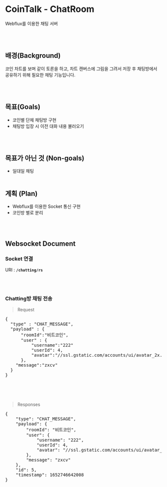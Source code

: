 # CoinTalk - ChatRoom
Webflux를 이용한 채팅 서버

<br><br>
## 배경(Background)
코인 차트를 보며 같이 토론을 하고, 차트 캔버스에 그림을 그려서 저장 후 채팅방에서 공유하기 위해 필요한 채팅 기능입니다.

<br><br>
## 목표(Goals)

 - 코인별 단체 채팅방 구현
 - 채팅방 입장 시 이전 대화 내용 불러오기

<br><br>
## 목표가 아닌 것 (Non-goals)
 - 일대일 채팅
<br><br>
## 계획 (Plan)

 - Webflux를 이용한 Socket 통신 구현
 - 코인방 별로 분리

<br><br>
## Websocket Document


### Socket 연결 
URI : 
<code><b>/chatting/rs</b></code> 

<br><br>
 ### Chatting방 채팅 전송

> Request
<pre>
{
  "type" : "CHAT_MESSAGE",
  "payload" : {
      "roomId":"비트코인",
      "user" : {
          "username":"222"
          "userId": 4,
          "avatar":"//ssl.gstatic.com/accounts/ui/avatar_2x.png"
      },
    "message":"zxcv"
  }
}

</pre>
<br><br>
> Responses
<pre>
{
    "type": "CHAT_MESSAGE",
    "payload": {
        "roomId": "비트코인",
        "user": {
            "username": "222",
            "userId": 4,
            "avatar": "//ssl.gstatic.com/accounts/ui/avatar_2x.png"
        },
        "message": "zxcv"
    },
    "id": 5,
    "timestamp": 1652746642008
}</code></pre>
<br><br>

<br><br>

